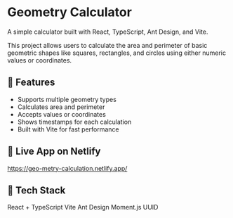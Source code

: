# Geometry Calculator 

A simple calculator built with React, TypeScript, Ant Design, and Vite.

This project allows users to calculate the area and perimeter of basic geometric shapes like squares, rectangles, and circles using either numeric values or coordinates.

## 🔧 Features 
- Supports multiple geometry types
- Calculates area and perimeter
- Accepts values or coordinates
- Shows timestamps for each calculation
- Built with Vite for fast performance

## 🚀 Live App on Netlify
https://geo-metry-calculation.netlify.app/

## 🧠 Tech Stack
React + TypeScript
Vite
Ant Design
Moment.js
UUID
